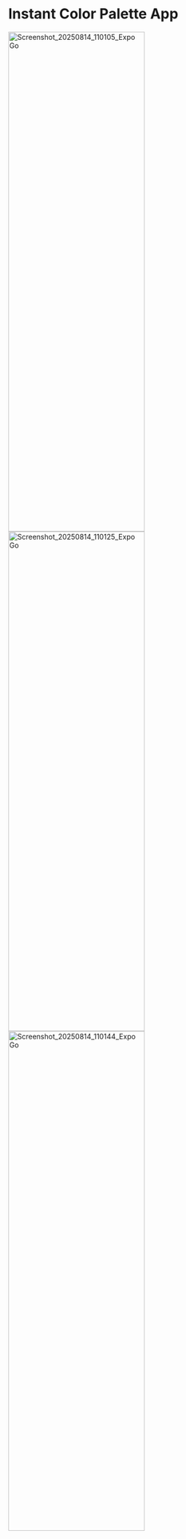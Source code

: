# Instant Color Palette App

<img width="273" height="1000" alt="Screenshot_20250814_110105_Expo Go" src="https://github.com/user-attachments/assets/0f3f7e18-6b22-404f-91b0-dc8414e4996b" />
<img width="273" height="1000" alt="Screenshot_20250814_110125_Expo Go" src="https://github.com/user-attachments/assets/db89f20a-fe08-4491-afd3-fde32f03cf76" />
<img width="273" height="1000" alt="Screenshot_20250814_110144_Expo Go" src="https://github.com/user-attachments/assets/45ad0ef0-4578-45a0-8bb3-bea0f7784a1b" />
